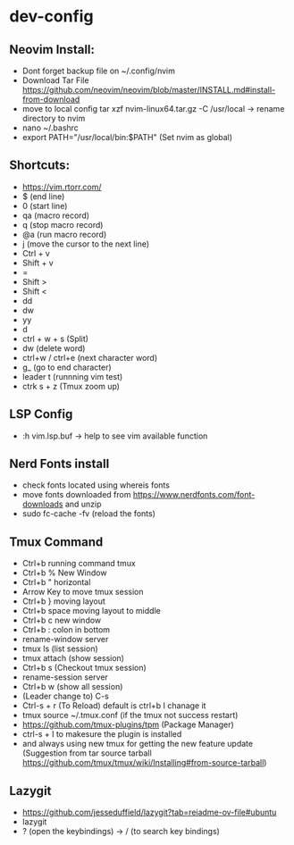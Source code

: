 # dev-config

## Neovim Install:
- Dont forget backup file on ~/.config/nvim
- Download Tar File https://github.com/neovim/neovim/blob/master/INSTALL.md#install-from-download
- move to local config tar xzf nvim-linux64.tar.gz -C /usr/local -> rename directory to nvim
- nano ~/.bashrc
- export PATH="/usr/local/bin:$PATH" (Set nvim as global)


## Shortcuts:
- https://vim.rtorr.com/
- $ (end line)
- 0 (start line)
- qa (macro record)
- q (stop macro record)
- @a (run macro record)
- j (move the cursor to the next line)
- Ctrl + v
- Shift + v
- =
- Shift >
- Shift <
- dd
- dw
- yy
- d
- ctrl + w + s (Split)
- dw (delete word)
- ctrl+w / ctrl+e (next character word)
- g_ (go to end character)
- leader t (runnning vim test) 
- ctrk s + z (Tmux zoom up)

## LSP Config
- :h vim.lsp.buf -> help to see vim available function

## Nerd Fonts install
- check fonts located using whereis fonts
- move fonts downloaded from https://www.nerdfonts.com/font-downloads and unzip
- sudo fc-cache -fv (reload the fonts)

## Tmux Command
- Ctrl+b running command tmux
- Ctrl+b % New Window
- Ctrl+b " horizontal
- Arrow Key to move tmux session
- Ctrl+b } moving layout
- Ctrl+b space moving layout to middle
- Ctrl+b c new window 
- Ctrl+b : colon in bottom
- rename-window server 
- tmux ls (list session)
- tmux attach (show session)
- Ctrl+b s (Checkout tmux session)
- rename-session server 
- Ctrl+b w (show all session)
- (Leader change to) C-s
- Ctrl-s + r (To Reload) default is ctrl+b I chanage it
- tmux source ~/.tmux.conf (if the tmux not success restart)
- https://github.com/tmux-plugins/tpm (Package Manager)
- ctrl-s + I to makesure the plugin is installed
- and always using new tmux for getting the new feature update (Suggestion from tar source tarball https://github.com/tmux/tmux/wiki/Installing#from-source-tarball)


## Lazygit
- https://github.com/jesseduffield/lazygit?tab=reiadme-ov-file#ubuntu
- lazygit
- ? (open the keybindings) -> / (to search key bindings)

